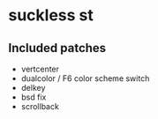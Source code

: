 # suckless st
## Included patches

* vertcenter
* dualcolor / F6 color scheme switch
* delkey
* bsd fix
* scrollback


